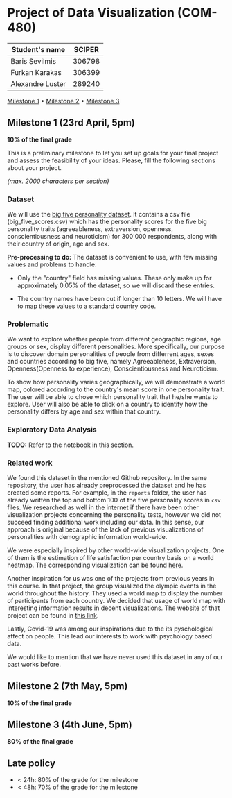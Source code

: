 <!-- markdownlint-disable MD036 -->

# Project of Data Visualization (COM-480)

| Student's name   | SCIPER |
| ---------------- | ------ |
| Baris Sevilmis   | 306798 |
| Furkan Karakas   | 306399 |
| Alexandre Luster | 289240 |

[Milestone 1](#milestone-1-23rd-april-5pm) • [Milestone 2](#milestone-2-7th-may-5pm) • [Milestone 3](#milestone-3-4th-june-5pm)

## Milestone 1 (23rd April, 5pm)

**10% of the final grade**

This is a preliminary milestone to let you set up goals for your final project and assess the feasibility of your ideas.
Please, fill the following sections about your project.

_(max. 2000 characters per section)_

### Dataset

We will use the [big five personality dataset](https://github.com/automoto/big-five-data). It contains a csv file (big_five_scores.csv) which has the personality scores for the five big personality traits (agreeableness, extraversion, openness, conscientiousness and neuroticism) for 300'000 respondents, along with their country of origin, age and sex.

**Pre-processing to do:**
The dataset is convenient to use, with few missing values and problems to handle:

- Only the "country" field has missing values. These only make up for approximately 0.05% of the dataset, so we will discard these entries.

- The country names have been cut if longer than 10 letters. We will have to map these values to a standard country code.

### Problematic

We want to explore whether people from different geographic regions, age groups or sex, display different personalities. More specifically, our purpose is to discover domain personalities of people from differrent ages, sexes and countries according to big five, namely Agreeableness, Extraversion, Openness(Openness to experience), Conscientiousness and Neuroticism.

To show how personality varies geographically, we will demonstrate a world map, colored according to the country's mean score in one personality trait. The user will be able to chose which personality trait that he/she wants to explore. User will also be able to click on a country to identify how the personality differs by age and sex within that country.

### Exploratory Data Analysis

**TODO:** Refer to the notebook in this section.

### Related work

We found this dataset in the mentioned Github repository. In the same repository, the user has already preprocessed the dataset and he has created some reports. For example, in the `reports` folder, the user has already written the top and bottom 100 of the five personality scores in `csv` files. We researched as well in the internet if there have been other visualization projects concerning the personality tests, however we did not succeed finding additional work including our data. In this sense, our approach is original because of the lack of previous visualizations of personalities with demographic information world-wide.

We were especially inspired by other world-wide visualization projects. One of them is the estimation of life satisfaction per country basis on a world heatmap. The corresponding visualization can be found [here](https://i.redd.it/aqcardzlrik51.png).

Another inspiration for us was one of the projects from previous years in this course. In that project, the group visualized the olympic events in the world throughout the history. They used a world map to display the number of participants from each country. We decided that usage of world map with interesting information results in decent visualizations. The website of that project can be found in [this link](https://com-480-data-visualization.github.io/com-480-project-knn-viz/website/map.html).

Lastly, Covid-19 was among our inspirations due to the its pyschological affect on people. This lead our interests to work with psychology based data.

We would like to mention that we have never used this dataset in any of our past works before.

## Milestone 2 (7th May, 5pm)

**10% of the final grade**

## Milestone 3 (4th June, 5pm)

**80% of the final grade**

## Late policy

- < 24h: 80% of the grade for the milestone
- < 48h: 70% of the grade for the milestone
